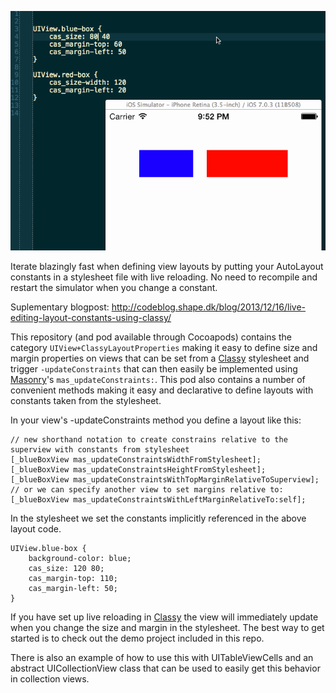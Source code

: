 ![Gif showing editing layout constants results in real time layout updates](/images/ClassyLiveLayout1.gif)

Iterate blazingly fast when defining view layouts by putting your AutoLayout constants in a stylesheet file with live reloading. No need to recompile and restart the simulator when you change a constant.

Suplementary blogpost: http://codeblog.shape.dk/blog/2013/12/16/live-editing-layout-constants-using-classy/

This repository (and pod available through Cocoapods) contains the category `UIView+ClassyLayoutProperties` making it easy to define size and margin properties on views that can be set from a [Classy](http://classy.as) stylesheet and trigger `-updateConstraints` that can then easily be implemented using [Masonry](https://github.com/cloudkite/Masonry)'s `mas_updateConstraints:`. This pod also contains a number of convenient methods making it easy and declarative to define layouts with constants taken from the stylesheet.


In your view's -updateConstraints method you define a layout like this:
``` obj-c
// new shorthand notation to create constrains relative to the superview with constants from stylesheet
[_blueBoxView mas_updateConstraintsWidthFromStylesheet];
[_blueBoxView mas_updateConstraintsHeightFromStylesheet];
[_blueBoxView mas_updateConstraintsWithTopMarginRelativeToSuperview];
// or we can specify another view to set margins relative to:
[_blueBoxView mas_updateConstraintsWithLeftMarginRelativeTo:self];
```

In the stylesheet we set the constants implicitly referenced in the above layout code.
```
UIView.blue-box {
    background-color: blue;
    cas_size: 120 80;
    cas_margin-top: 110;
    cas_margin-left: 50;
}
```

If you have set up live reloading in [Classy](http://classy.as) the view will immediately update when you change the size and margin in the stylesheet. The best way to get started is to check out the demo project included in this repo.

There is also an example of how to use this with UITableViewCells and an abstract UICollectionView class that can be used to easily get this behavior in collection views.
